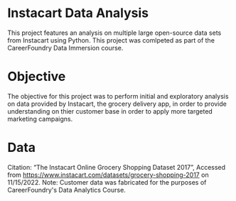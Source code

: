 # Instacart Data Analysis
This project features an analysis on multiple large open-source data sets from Instacart using Python. This project was comlpeted as part of the CareerFoundry Data Immersion course. 

# Objective
The objective for this project was to perform  initial and exploratory analysis on data provided by Instacart, the grocery delivery app, in order to provide understanding on thier customer base in order to apply more targeted marketing campaigns.

# Data
Citation: “The Instacart Online Grocery Shopping Dataset 2017”, Accessed from https://www.instacart.com/datasets/grocery-shopping-2017 on 11/15/2022.
Note: Customer data was fabricated for the purposes of CareerFoundry's Data Analytics Course.
